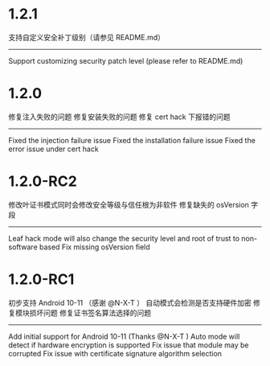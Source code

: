 # 1.2.1

支持自定义安全补丁级别（请参见 README.md）

---

Support customizing security patch level (please refer to README.md)

# 1.2.0

修复注入失败的问题
修复安装失败的问题
修复 cert hack 下报错的问题

---

Fixed the injection failure issue
Fixed the installation failure issue
Fixed the error issue under cert hack

# 1.2.0-RC2

修改叶证书模式同时会修改安全等级与信任根为非软件
修复缺失的 osVersion 字段

---

Leaf hack mode will also change the security level and root of trust to non-software based
Fix missing osVersion field

# 1.2.0-RC1

初步支持 Android 10-11 （感谢 @N-X-T ）
自动模式会检测是否支持硬件加密
修复模块损坏问题
修复证书签名算法选择的问题

---

Add initial support for Android 10-11 (Thanks @N-X-T )
Auto mode will detect if hardware encryption is supported
Fix issue that module may be corrupted
Fix issue with certificate signature algorithm selection
